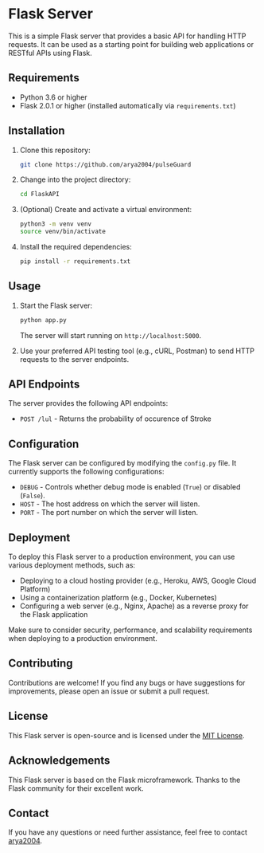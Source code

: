# Flask Server

This is a simple Flask server that provides a basic API for handling HTTP requests. It can be used as a starting point for building web applications or RESTful APIs using Flask.

## Requirements

- Python 3.6 or higher
- Flask 2.0.1 or higher (installed automatically via `requirements.txt`)

## Installation

1. Clone this repository:

   ```bash
   git clone https://github.com/arya2004/pulseGuard
   ```

2. Change into the project directory:

   ```bash
   cd FlaskAPI
   ```

3. (Optional) Create and activate a virtual environment:

   ```bash
   python3 -m venv venv
   source venv/bin/activate
   ```

4. Install the required dependencies:

   ```bash
   pip install -r requirements.txt
   ```

## Usage

1. Start the Flask server:

   ```bash
   python app.py
   ```

   The server will start running on `http://localhost:5000`.

2. Use your preferred API testing tool (e.g., cURL, Postman) to send HTTP requests to the server endpoints.

## API Endpoints

The server provides the following API endpoints:


- `POST /lul` - Returns the probability of occurence of Stroke



## Configuration

The Flask server can be configured by modifying the `config.py` file. It currently supports the following configurations:

- `DEBUG` - Controls whether debug mode is enabled (`True`) or disabled (`False`).
- `HOST` - The host address on which the server will listen.
- `PORT` - The port number on which the server will listen.

## Deployment

To deploy this Flask server to a production environment, you can use various deployment methods, such as:

- Deploying to a cloud hosting provider (e.g., Heroku, AWS, Google Cloud Platform)
- Using a containerization platform (e.g., Docker, Kubernetes)
- Configuring a web server (e.g., Nginx, Apache) as a reverse proxy for the Flask application

Make sure to consider security, performance, and scalability requirements when deploying to a production environment.

## Contributing

Contributions are welcome! If you find any bugs or have suggestions for improvements, please open an issue or submit a pull request.

## License

This Flask server is open-source and is licensed under the [MIT License](LICENSE).

## Acknowledgements

This Flask server is based on the Flask microframework. Thanks to the Flask community for their excellent work.

## Contact

If you have any questions or need further assistance, feel free to contact [arya2004](mailto:arya.pathak2004@gmail.com).